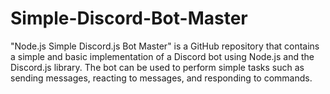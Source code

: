 # Simple-Discord-Bot-Master
"Node.js Simple Discord.js Bot Master" is a GitHub repository that contains a simple and basic implementation of a Discord bot using Node.js and the Discord.js library. The bot can be used to perform simple tasks such as sending messages, reacting to messages, and responding to commands.
